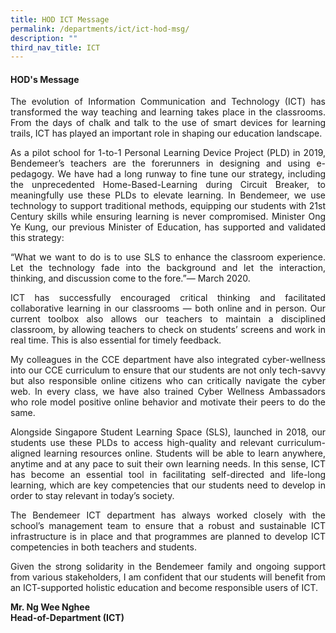 ```yaml
---
title: HOD ICT Message
permalink: /departments/ict/ict-hod-msg/
description: ""
third_nav_title: ICT
---
```



#### HOD's Message
<p style="text-align:justify">The evolution of Information Communication and Technology (ICT) has transformed the way teaching and learning takes place in the classrooms. From the days of chalk and talk to the use of smart devices for learning trails, ICT has played an important role in shaping our education landscape.</p>

<p style="text-align:justify">As a pilot school for 1-to-1 Personal Learning Device Project (PLD) in 2019, Bendemeer’s teachers are the forerunners in designing and using e-pedagogy. We have had a long runway to fine tune our strategy, including the unprecedented Home-Based-Learning during Circuit Breaker, to meaningfully use these PLDs to elevate learning. In Bendemeer, we use technology to support traditional methods, equipping our students with 21st Century skills while ensuring learning is never compromised. Minister Ong Ye Kung, our previous Minister of Education, has supported and validated this strategy:</p>

<p style="text-align:justify">“What we want to do is to use SLS to enhance the classroom experience. Let the technology fade into the background and let the interaction, thinking, and discussion come to the fore.”— March 2020.</p>

<p style="text-align:justify">ICT has successfully encouraged critical thinking and facilitated collaborative learning in our classrooms — both online and in person. Our current toolbox also allows our teachers to maintain a disciplined classroom, by allowing teachers to check on students’ screens and work in real time. This is also essential for timely feedback.</p>

<p style="text-align:justify">My colleagues in the CCE department have also integrated cyber-wellness into our CCE curriculum to ensure that our students are not only tech-savvy but also responsible online citizens who can critically navigate the cyber web. In every class, we have also trained Cyber Wellness Ambassadors who role model positive online behavior and motivate their peers to do the same.</p>

<p style="text-align:justify">Alongside Singapore Student Learning Space (SLS), launched in 2018, our students use these PLDs to access high-quality and relevant curriculum-aligned learning resources online. Students will be able to learn anywhere, anytime and at any pace to suit their own learning needs. In this sense, ICT has become an essential tool in facilitating self-directed and life-long learning, which are key competencies that our students need to develop in order to stay relevant in today’s society.</p>

<p style="text-align:justify">The Bendemeer ICT department has always worked closely with the school’s management team to ensure that a robust and sustainable ICT infrastructure is in place and that programmes are planned to develop ICT competencies in both teachers and students.</p>

<p style="text-align:justify">Given the strong solidarity in the Bendemeer family and ongoing support from various stakeholders, I am confident that our students will benefit from an ICT-supported holistic education and become responsible users of ICT.</p>

**Mr. Ng Wee Nghee**<br>
**Head-of-Department (ICT)**